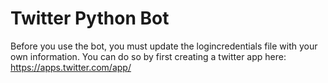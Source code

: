 # Twitter Python Bot

Before you use the bot, you must update the logincredentials file with your own
information. You can do so by first creating a twitter app here: https://apps.twitter.com/app/
